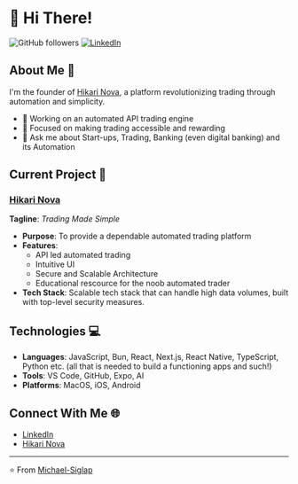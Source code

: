 # 👋 Hi There!

![GitHub followers](https://img.shields.io/github/followers/Michael-Siglap?label=Follow&style=social)
[![LinkedIn](https://img.shields.io/badge/-LinkedIn-black.svg?style=flat&logo=linkedin&colorB=555)](https://www.linkedin.com/in/michael-mammela/)

## About Me 🌱

I'm the founder of [Hikari Nova](https://www.hikarinova.com), a platform revolutionizing trading through automation and simplicity.

- 🔭 Working on an automated API trading engine
- 🌱 Focused on making trading accessible and rewarding
- 💬 Ask me about Start-ups, Trading, Banking (even digital banking) and its Automation
 
## Current Project 🚀

### [Hikari Nova](https://www.hikarinova.com)

**Tagline**: _Trading Made Simple_

- **Purpose**: To provide a dependable automated trading platform 
- **Features**:
  - API led automated trading
  - Intuitive UI
  - Secure and Scalable Architecture
  - Educational rescource for the noob automated trader
- **Tech Stack**: Scalable tech stack that can handle high data volumes, built with top-level security measures.

## Technologies 💻

- **Languages**: JavaScript, Bun, React, Next.js, React Native, TypeScript, Python etc. (all that is needed to build a functioning apps and such!)
- **Tools**: VS Code, GitHub, Expo, AI
- **Platforms**: MacOS, iOS, Android

## Connect With Me 🌐

- [LinkedIn](https://www.linkedin.com/in/michael-mammela/)
- [Hikari Nova](https://www.hikarinova.com)

---

⭐️ From [Michael-Siglap](https://github.com/Michael-Siglap)

